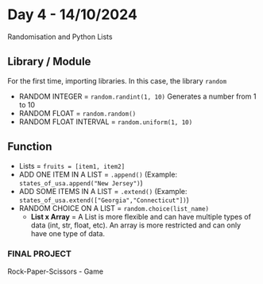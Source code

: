 # Day 4 - 14/10/2024
Randomisation and Python Lists

## Library / Module
For the first time, importing libraries. In this case, the library `random`
- RANDOM INTEGER = `random.randint(1, 10)` Generates a number from 1 to 10
- RANDOM FLOAT = `random.random()`
- RANDOM FLOAT INTERVAL = `random.uniform(1, 10)`

## Function
- Lists = `fruits = [item1, item2]`
- ADD ONE ITEM IN A LIST = `.append()` (Example: `states_of_usa.append("New Jersey")`)
- ADD SOME ITEMS IN A LIST = `.extend()` (Example: `states_of_usa.extend(["Georgia","Connecticut"])`)
- RANDOM CHOICE ON A LIST = `random.choice(list_name)`
    - **List x Array** = A List is more flexible and can have multiple types of data (int, str, float, etc). An array is more restricted and can only have one type of data.

### FINAL PROJECT
Rock-Paper-Scissors - Game